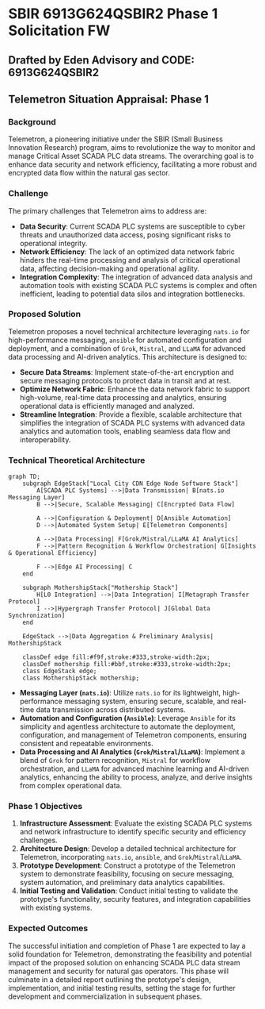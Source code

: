 # SBIR 6913G624QSBIR2 Phase 1 Solicitation FW

## Drafted by Eden Advisory and CODE: 6913G624QSBIR2

## Telemetron Situation Appraisal: Phase 1

### Background

Telemetron, a pioneering initiative under the SBIR (Small Business Innovation Research) program, aims to revolutionize the way to monitor and manage Critical Asset SCADA PLC data streams. The overarching goal is to enhance data security and network efficiency, facilitating a more robust and encrypted data flow within the natural gas sector.

### Challenge

The primary challenges that Telemetron aims to address are:

- **Data Security**: Current SCADA PLC systems are susceptible to cyber threats and unauthorized data access, posing significant risks to operational integrity.
- **Network Efficiency**: The lack of an optimized data network fabric hinders the real-time processing and analysis of critical operational data, affecting decision-making and operational agility.
- **Integration Complexity**: The integration of advanced data analysis and automation tools with existing SCADA PLC systems is complex and often inefficient, leading to potential data silos and integration bottlenecks.

### Proposed Solution

Telemetron proposes a novel technical architecture leveraging `nats.io` for high-performance messaging, `ansible` for automated configuration and deployment, and a combination of `Grok`, `Mistral`, and `LLaMA` for advanced data processing and AI-driven analytics. This architecture is designed to:

- **Secure Data Streams**: Implement state-of-the-art encryption and secure messaging protocols to protect data in transit and at rest.
- **Optimize Network Fabric**: Enhance the data network fabric to support high-volume, real-time data processing and analytics, ensuring operational data is efficiently managed and analyzed.
- **Streamline Integration**: Provide a flexible, scalable architecture that simplifies the integration of SCADA PLC systems with advanced data analytics and automation tools, enabling seamless data flow and interoperability.

### Technical Theoretical Architecture
```mermaid
graph TD;
    subgraph EdgeStack["Local City CDN Edge Node Software Stack"]
        A[SCADA PLC Systems] -->|Data Transmission| B[nats.io Messaging Layer]
        B -->|Secure, Scalable Messaging| C[Encrypted Data Flow]
        
        A -->|Configuration & Deployment| D[Ansible Automation]
        D -->|Automated System Setup| E[Telemetron Components]
        
        A -->|Data Processing| F[Grok/Mistral/LLaMA AI Analytics]
        F -->|Pattern Recognition & Workflow Orchestration| G[Insights & Operational Efficiency]
        
        F -->|Edge AI Processing| C
    end
    
    subgraph MothershipStack["Mothership Stack"]
        H[L0 Integration] -->|Data Integration| I[Metagraph Transfer Protocol]
        I -->|Hypergraph Transfer Protocol| J[Global Data Synchronization]
    end
    
    EdgeStack -->|Data Aggregation & Preliminary Analysis| MothershipStack
    
    classDef edge fill:#f9f,stroke:#333,stroke-width:2px;
    classDef mothership fill:#bbf,stroke:#333,stroke-width:2px;
    class EdgeStack edge;
    class MothershipStack mothership;
```

- **Messaging Layer (`nats.io`)**: Utilize `nats.io` for its lightweight, high-performance messaging system, ensuring secure, scalable, and real-time data transmission across distributed systems.
- **Automation and Configuration (`Ansible`)**: Leverage `Ansible` for its simplicity and agentless architecture to automate the deployment, configuration, and management of Telemetron components, ensuring consistent and repeatable environments.
- **Data Processing and AI Analytics (`Grok`/`Mistral`/`LLaMA`)**: Implement a blend of `Grok` for pattern recognition, `Mistral` for workflow orchestration, and `LLaMA` for advanced machine learning and AI-driven analytics, enhancing the ability to process, analyze, and derive insights from complex operational data.

### Phase 1 Objectives

1. **Infrastructure Assessment**: Evaluate the existing SCADA PLC systems and network infrastructure to identify specific security and efficiency challenges.
2. **Architecture Design**: Develop a detailed technical architecture for Telemetron, incorporating `nats.io`, `ansible`, and `Grok`/`Mistral`/`LLaMA`.
3. **Prototype Development**: Construct a prototype of the Telemetron system to demonstrate feasibility, focusing on secure messaging, system automation, and preliminary data analytics capabilities.
4. **Initial Testing and Validation**: Conduct initial testing to validate the prototype's functionality, security features, and integration capabilities with existing systems.

### Expected Outcomes

The successful initiation and completion of Phase 1 are expected to lay a solid foundation for Telemetron, demonstrating the feasibility and potential impact of the proposed solution on enhancing SCADA PLC data stream management and security for natural gas operators. This phase will culminate in a detailed report outlining the prototype's design, implementation, and initial testing results, setting the stage for further development and commercialization in subsequent phases.


